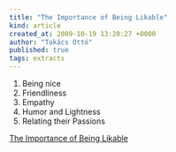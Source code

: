 ```yaml
---
title: "The Importance of Being Likable"
kind: article
created_at: 2009-10-19 13:20:27 +0000
author: "Takács Ottó"
published: true
tags: extracts
---
```

1. Being nice
1. Friendliness
1. Empathy
1. Humor and Lightness
1. Relating their Passions

[The Importance of Being Likable](http://www.scotthyoung.com/blog/2009/09/16/the-importance-of-being-likable/)

<div class='old-comments'></div>
